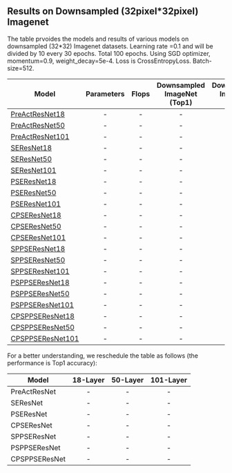 
## Results on Downsampled (32pixel*32pixel) Imagenet
The table prvoides the models and results of various models on downsampled (32*32) Imagenet datasets. 
Learning rate =0.1 and will be divided by 10 every 30 epochs. Total 100 epochs.
Using SGD optimizer, momentum=0.9, weight_decay=5e-4.
Loss is CrossEntropyLoss.
Batch-size=512.

Model | Parameters| Flops | Downsampled ImageNet (Top1) | Downsampled ImageNet (Top5)
-------|:-------:|:--------:|:--------:|:--------:|
[PreActResNet18]() |- |- |-|-
[PreActResNet50]() |- |- |-|-
[PreActResNet101]() |- |- |-|-
[SEResNet18]() |- |- |-|-
[SEResNet50]() |- |- |-|-
[SEResNet101]() |- |- |-|-
[PSEResNet18]() |- |- |-|-
[PSEResNet50]() |- |- |-|-
[PSEResNet101]() |- |- |-|-
[CPSEResNet18]() |- |- |-|-
[CPSEResNet50]() |- |- |-|-
[CPSEResNet101]() |- |- |-|-
[SPPSEResNet18]() |- |- |-|-
[SPPSEResNet50]() |- |-|-|-
[SPPSEResNet101]() |- |- |-|-
[PSPPSEResNet18]() |- |- |-|-
[PSPPSEResNet50]() |- |- |-|-
[PSPPSEResNet101]() |- |- |-|-
[CPSPPSEResNet18]() |- |- |-|-
[CPSPPSEResNet50]() |- |- |-|-
[CPSPPSEResNet101]() |- |- |-|-


For a better understanding, we reschedule the table as follows (the performance is Top1 accuracy):

Model | 18-Layer| 50-Layer | 101-Layer | 
-------|:-------:|:--------:|:--------:|
PreActResNet    |-|-|-
SEResNet        |-|-|-
PSEResNet       |-|-|-
CPSEResNet      |-|-|-
SPPSEResNet     |-|-|-
PSPPSEResNet    |-|-|-
CPSPPSEResNet   |-|-|-

